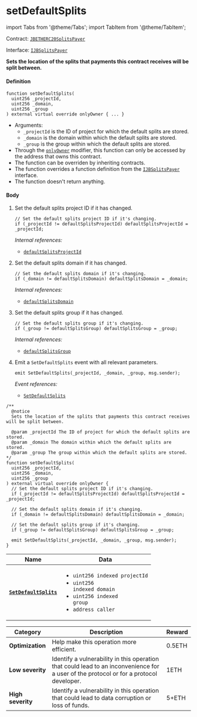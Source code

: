 # setDefaultSplits

import Tabs from '@theme/Tabs';
import TabItem from '@theme/TabItem';

Contract: [`JBETHERC20SplitsPayer`](/protocol/api/contracts/or-utilities/jbetherc20splitspayer/README.md)

Interface: [`IJBSplitsPayer`](/protocol/api/interfaces/ijbsplitspayer.md)

<Tabs>
<TabItem value="Step by step" label="Step by step">

**Sets the location of the splits that payments this contract receives will be split between.**

#### Definition

```
function setDefaultSplits(
  uint256 _projectId,
  uint256 _domain,
  uint256 _group
) external virtual override onlyOwner { ... }
```

* Arguments:
  * `_projectId` is the ID of project for which the default splits are stored. 
  * `_domain` is the domain within which the default splits are stored. 
  * `_group` is the group within which the default splits are stored. 
* Through the [`onlyOwner`](https://docs.openzeppelin.com/contracts/4.x/api/access#Ownable-onlyOwner--) modifier, this function can only be accessed by the address that owns this contract.
* The function can be overriden by inheriting contracts.
* The function overrides a function definition from the [`IJBSplitsPayer`](/protocol/api/interfaces/ijbsplitspayer.md) interface.
* The function doesn't return anything.

#### Body

1.  Set the default splits project ID if it has changed.

    ```
    // Set the default splits project ID if it's changing.
    if (_projectId != defaultSplitsProjectId) defaultSplitsProjectId = _projectId;
    ```

    _Internal references:_

    * [`defaultSplitsProjectId`](/protocol/api/contracts/or-utilities/jbetherc20splitspayer/properties/defaultsplitsprojectid.md)
2.  Set the default splits domain if it has changed.

    ```
    // Set the default splits domain if it's changing.
    if (_domain != defaultSplitsDomain) defaultSplitsDomain = _domain;
    ```

    _Internal references:_

    * [`defaultSplitsDomain`](/protocol/api/contracts/or-utilities/jbetherc20splitspayer/properties/defaultsplitsdomain.md)
3.  Set the default splits group if it has changed.

    ```
    // Set the default splits group if it's changing.
    if (_group != defaultSplitsGroup) defaultSplitsGroup = _group;
    ```

    _Internal references:_

    * [`defaultSplitsGroup`](/protocol/api/contracts/or-utilities/jbetherc20splitspayer/properties/defaultsplitsgroup.md)
6.  Emit a `SetDefaultSplits` event with all relevant parameters.

    ```
    emit SetDefaultSplits(_projectId, _domain, _group, msg.sender);
    ```

    _Event references:_

    * [`SetDefaultSplits`](/protocol/api/contracts/or-utilities/jbetherc20splitspayer/events/setdefaultsplits.md)

</TabItem>

<TabItem value="Code" label="Code">

```
/** 
  @notice
  Sets the location of the splits that payments this contract receives will be split between.

  @param _projectId The ID of project for which the default splits are stored. 
  @param _domain The domain within which the default splits are stored. 
  @param _group The group within which the default splits are stored. 
*/
function setDefaultSplits(
  uint256 _projectId,
  uint256 _domain,
  uint256 _group
) external virtual override onlyOwner {
  // Set the default splits project ID if it's changing.
  if (_projectId != defaultSplitsProjectId) defaultSplitsProjectId = _projectId;

  // Set the default splits domain if it's changing.
  if (_domain != defaultSplitsDomain) defaultSplitsDomain = _domain;

  // Set the default splits group if it's changing.
  if (_group != defaultSplitsGroup) defaultSplitsGroup = _group;

  emit SetDefaultSplits(_projectId, _domain, _group, msg.sender);
}
```

</TabItem>

<TabItem value="Events" label="Events">

| Name                                | Data                                                                                                                                                                                                                                                  |
| ----------------------------------- | ----------------------------------------------------------------------------------------------------------------------------------------------------------------------------------------------------------------------------------------------------- |
| [**`SetDefaultSplits`**](/protocol/api/contracts/or-utilities/jbetherc20splitspayer/events/setdefaultsplits.md)                                                                          | <ul><li><code>uint256 indexed projectId</code></li><li><code>uint256 indexed domain</code></li><li><code>uint256 indexed group</code></li><li><code>address caller</code></li></ul>                  |

</TabItem>

<TabItem value="Bug bounty" label="Bug bounty">

| Category          | Description                                                                                                                            | Reward |
| ----------------- | -------------------------------------------------------------------------------------------------------------------------------------- | ------ |
| **Optimization**  | Help make this operation more efficient.                                                                                               | 0.5ETH |
| **Low severity**  | Identify a vulnerability in this operation that could lead to an inconvenience for a user of the protocol or for a protocol developer. | 1ETH   |
| **High severity** | Identify a vulnerability in this operation that could lead to data corruption or loss of funds.                                        | 5+ETH  |

</TabItem>
</Tabs>
